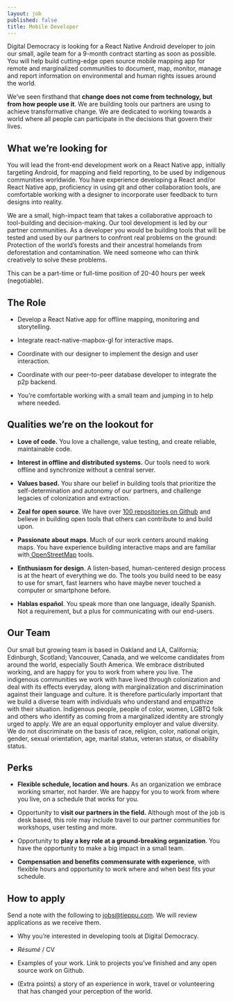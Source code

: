 ```yaml
---
layout: job
published: false
title: Mobile Developer
---
```

Digital Democracy is looking for a React Native Android developer to join our small, agile team for a 9-month contract starting as soon as possible. You will help build cutting-edge open source mobile mapping app for remote and marginalized communities to document, map, monitor, manage and report information on environmental and human rights issues around the world.

We’ve seen firsthand that **change does not come from technology, but from how people use it**. We are building tools our partners are using to achieve transformative change. We are dedicated to working towards a world where all people can participate in the decisions that govern their lives.

## What we’re looking for

You will lead the front-end development work on a React Native app, initially targeting Android, for mapping and field reporting, to be used by indigenous communities worldwide. You have experience developing a React and/or React Native app, proficiency in using git and other collaboration tools,  are comfortable working with a designer to incorporate user feedback to turn designs into reality.

We are a small, high-impact team that takes a collaborative approach to tool-building and decision-making. Our tool development is led by our partner communities. As a developer you would be building tools that will be tested and used by our partners to confront real problems on the ground: Protection of the world’s forests and their ancestral homelands from deforestation and contamination. We need someone who can think creatively to solve these problems.

This can be a part-time or full-time position of 20-40 hours per week (negotiable).

## The Role

* Develop a React Native app for offline mapping, monitoring and storytelling.

* Integrate react-native-mapbox-gl for interactive maps.

* Coordinate with our designer to implement the design and user interaction.

* Coordinate with our peer-to-peer database developer to integrate the p2p backend.

* You’re comfortable working with a small team and jumping in to help where needed.

## Qualities we’re on the lookout for

* **Love of code.** You love a challenge, value testing, and create reliable, maintainable code.

* **Interest in offline and distributed systems.** Our tools need to work offline and synchronize without a central server.

* **Values based.** You share our belief in building tools that prioritize the self-determination and autonomy of our partners, and challenge legacies of colonization and extraction.

* **Zeal for open source**. We have over [100 repositories on Github](https://github.com/digidem) and believe in building open tools that others can contribute to and build upon.

* **Passionate about maps**. Much of our work centers around making maps. You have experience building interactive maps and are familiar with[ OpenStreetMap](http://www.openstreetmap.org/) tools.

* **Enthusiasm for design**. A listen-based, human-centered design process is at the heart of everything we do. The tools you build need to be easy to use for smart, fast learners who have maybe never touched a computer or smartphone before.

* **Hablas español**. You speak more than one language, ideally Spanish. Not a requirement, but a plus for communicating with our end-users.

## Our Team

Our small but growing team is based in Oakland and LA, California; Edinburgh, Scotland; Vancouver, Canada, and we welcome candidates from around the world, especially South America. We embrace distributed working, and are happy for you to work from where you live. The indigenous communities we work with have lived through colonization and deal with its effects everyday, along with marginalization and discrimination against their language and culture. It is therefore particularly important that we build a diverse team with individuals who understand and empathize with their situation. Indigenous people, people of color, women, LGBTQ folk and others who identify as coming from a marginalized identity are strongly urged to apply. We are an equal opportunity employer and value diversity. We do not discriminate on the basis of race, religion, color, national origin, gender, sexual orientation, age, marital status, veteran status, or disability status.

## Perks

* **Flexible schedule, location and hours**. As an organization we embrace working smarter, not harder. We are happy for you to work from where you live, on a schedule that works for you.

* Opportunity to **visit our partners in the field.** Although most of the job is desk based, this role may include travel to our partner communities for workshops, user testing and more.

* Opportunity to **play a key role at a ground-breaking organization**. You have the opportunity to make a big impact in a small team.

* **Compensation and benefits commensurate with experience**, with flexible hours and opportunity to work where and when best fits your schedule.

## How to apply

Send a note with the following to [jobs@tieppu.com](mailto:jobs@tieppu.com). We will review applications as we receive them.

* Why you’re interested in developing tools at Digital Democracy.

* *Résumé* / CV

* Examples of your work. Link to projects you’ve finished and any open source work on Github.

* (Extra points) a story of an experience in work, travel or volunteering that has changed your perception of the world.
